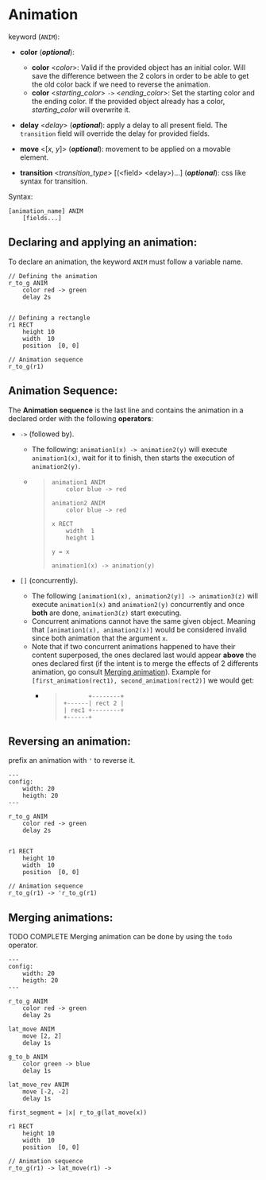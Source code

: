 # Animation

keyword (`ANIM`):

- **color** (**_optional_**):
  - **color** <_color_>: Valid if the provided object has an initial color. Will save the difference between the 2 colors in order to be able to get the old color back if we need to reverse the animation.
  - **color** <_starting_color_> `->` <_ending_color_>: Set the starting color and the ending color. If the provided object already has a color, _starting_color_ will overwrite it.

- **delay** <_delay_> (**_optional_**): apply a delay to all present field. The `transition` field will override the delay for provided fields.

- **move** <[_x_, _y_]> (**_optional_**): movement to be applied on a movable element.

- **transition** <_transition_type_> [(\<field\> \<delay\>)...] (**_optional_**): css like syntax for transition.

Syntax:

```
[animation_name] ANIM
    [fields...]
```

<!-- ## Example(s) : -->

## **Declaring and applying an animation**:

To declare an animation, the keyword `ANIM` must follow a variable name.

```
// Defining the animation
r_to_g ANIM
    color red -> green
    delay 2s


// Defining a rectangle
r1 RECT
    height 10
    width  10
    position  [0, 0]

// Animation sequence
r_to_g(r1)
```

## **Animation Sequence**:

The **Animation sequence** is the last line and contains the animation in a declared order with the following **operators**:

- `->` (followed by).
  - The following: `animation1(x) -> animation2(y)` will execute `animation1(x)`, wait for it to finish, then starts the execution of `animation2(y)`.
  - > ```
    > animation1 ANIM
    >     color blue -> red
    >
    > animation2 ANIM
    >     color blue -> red
    >
    > x RECT
    >     width  1
    >     height 1
    >
    > y = x
    >
    > animation1(x) -> animation(y)
    > ```

- `[]` (concurrently).
  - The following `[animation1(x), animation2(y)] -> animation3(z)` will execute `animation1(x)` and `animation2(y)` concurrently and once **both** are done, `animation3(z)` start executing.
  - Concurrent animations cannot have the same given object. Meaning that `[animation1(x), animation2(x)]` would be considered invalid since both animation that the argument `x`.
  - Note that if two concurrent animations happened to have their content superposed, the ones declared last would appear **above** the ones declared first (if the intent is to merge the effects of 2 differents animation, go consult [Merging animation](#merging-animations)). Example for `[first_animation(rect1), second_animation(rect2)]` we would get:
    - > ```
      >        +--------+
      > +------| rect 2 |
      > | rec1 +--------+
      > +------+
      > ```

## **Reversing an animation**:

prefix an animation with `'` to reverse it.

```
---
config:
    width: 20
    heigth: 20
---

r_to_g ANIM
    color red -> green
    delay 2s


r1 RECT
    height 10
    width  10
    position  [0, 0]

// Animation sequence
r_to_g(r1) -> 'r_to_g(r1)
```

## **Merging animations**:

TODO COMPLETE
Merging animation can be done by using the `todo` operator.

```
---
config:
    width: 20
    heigth: 20
---

r_to_g ANIM
    color red -> green
    delay 2s

lat_move ANIM
    move [2, 2]
    delay 1s

g_to_b ANIM
    color green -> blue
    delay 1s

lat_move_rev ANIM
    move [-2, -2]
    delay 1s

first_segment = |x| r_to_g(lat_move(x))

r1 RECT
    height 10
    width  10
    position  [0, 0]

// Animation sequence
r_to_g(r1) -> lat_move(r1) ->
```
